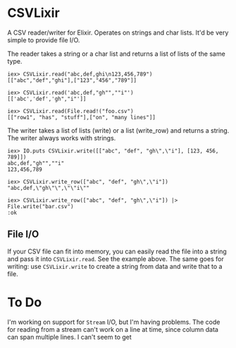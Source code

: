 # CSVLixir

A CSV reader/writer for Elixir. Operates on strings and char lists. It'd be
very simple to provide file I/O.

The reader takes a string or a char list and returns a list of lists of the
same type.

    iex> CSVLixir.read("abc,def,ghi\n123,456,789")
    [["abc","def","ghi"],["123","456","789"]]

    iex> CSVLixir.read('abc,def,"gh"",""i"')
    [['abc','def','gh","i"']]

    iex> CSVLixir.read(File.read!("foo.csv")
    [["row1", "has", "stuff"],["on", "many lines"]]

The writer takes a list of lists (write) or a list (write_row) and returns a
string. The writer always works with strings.

    iex> IO.puts CSVLixir.write([["abc", "def", "gh\",\"i"], [123, 456, 789]])
    abc,def,"gh"",""i"
    123,456,789

    iex> CSVLixir.write_row(["abc", "def", "gh\",\"i"])
    "abc,def,\"gh\"\",\"\"i\""

    iex> CSVLixir.write_row(["abc", "def", "gh\",\"i"]) |> File.write("bar.csv")
    :ok

## File I/O

If your CSV file can fit into memory, you can easily read the file into a
string and pass it into `CSVLixir.read`. See the example above. The same
goes for writing: use `CSVLixir.write` to create a string from data and
write that to a file.

# To Do

I'm working on support for `Stream` I/O, but I'm having problems. The code
for reading from a stream can't work on a line at time, since column data
can span multiple lines. I can't seem to get
